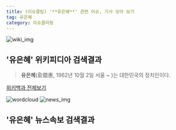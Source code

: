 ```yaml
---
title: (이슈클립) '**유은혜**' 관련 이슈, 기사 모아 보기
tag: 유은혜
category: 이슈클리핑
---
```

![wiki_img](https://user-images.githubusercontent.com/42597476/44503234-41136a80-a6d0-11e8-9071-6fc6418eafe4.png)
## **'**유은혜**'** 위키피디아 검색결과
>**유은혜**(兪銀惠, 1962년 10월 2일 서울 ~ )는 대한민국의 정치인이다.

<a href="https://ko.wikipedia.org/wiki/유은혜" target="_blank">위키백과 전체보기</a>

![wordcloud](https://s3.ap-northeast-2.amazonaws.com/lyrics101-wordcloud/2018-10-02-1538478048.png)
![news_img](https://user-images.githubusercontent.com/42597476/44507050-1206f400-a6e4-11e8-8d98-7ffbfebb353f.png)
## **'**유은혜**'** 뉴스속보 검색결과

